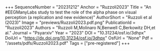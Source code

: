 +++
SequenceNumber = "20231212"
Anchor = "Ruzzoli2023"
Title = "An #EEGManyLabs study to test the role of the alpha phase on visual perception (a replication and new evidence)"
AuthorShort = "Ruzzoli et al (2023)"
Image = "previews/Ruzzoli2023.pdf.png"
PublicationId = "Ruzzoli2023"
Authors = "Ruzzoli M,Molinaro N,Benwell C,Berkowitz DH,et al."
Journal = "Psyarxiv"
Year = "2023"
DOI = "10.31234/osf.io/3dhpx"
DoiUrl = "https://dx.doi.org/10.31234/osf.io/3dhpx"
OsfUrl = "None"
Pdf = "/assets/pdfs/Ruzzoli2023.pdf"
Tags = ["pre-registered"]
+++